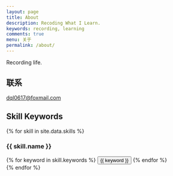 ```yaml
---
layout: page
title: About
description: Recoding What I Learn.
keywords: recording, learning
comments: true
menu: 关于
permalink: /about/ 
---
```


Recording life.

## 联系

dql0617@foxmail.com



## Skill Keywords

{% for skill in site.data.skills %}
### {{ skill.name }}
<div class="btn-inline">
{% for keyword in skill.keywords %}
<button class="btn btn-outline" type="button">{{ keyword }}</button>
{% endfor %}
</div>
{% endfor %}
